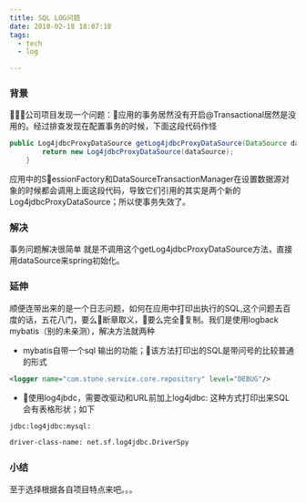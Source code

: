 ```yaml
---
title: SQL LOG问题
date: 2018-02-18 18:07:18
tags:
  - tech
  - log

---
```


### 背景
公司项目发现一个问题：应用的事务居然没有开启@Transactional居然是没用的。经过排查发现在配置事务的时候，下面这段代码作怪

```java
public Log4jdbcProxyDataSource getLog4jdbcProxyDataSource(DataSource dataSource){
        return new Log4jdbcProxyDataSource(dataSource);
    }
```


应用中的SessionFactory和DataSourceTransactionManager在设置数据源对象的时候都会调用上面这段代码，导致它们引用的其实是两个新的Log4jdbcProxyDataSource；所以使事务失效了。

### 解决
事务问题解决很简单 就是不调用这个getLog4jdbcProxyDataSource方法，直接用dataSource来spring初始化。

### 延伸

顺便连带出来的是一个日志问题，如何在应用中打印出执行的SQL,这个问题去百度的话，五花八门，要么断章取义，要么完全复制。我们是使用logback mybatis（别的未亲测），解决方法就两种

- mybatis自带一个sql 输出的功能；该方法打印出的SQL是带问号的比较普通的形式
```xml
<logger name="com.stone.service.core.repository" level="DEBUG"/>
```

- 使用log4jbdc，需要改驱动和URL前加上log4jdbc:  这种方式打印出来SQL会有表格形状；如下
```xml
jdbc:log4jdbc:mysql:
```

```xml
driver-class-name: net.sf.log4jdbc.DriverSpy
```

### 小结
至于选择根据各自项目特点来吧。。。